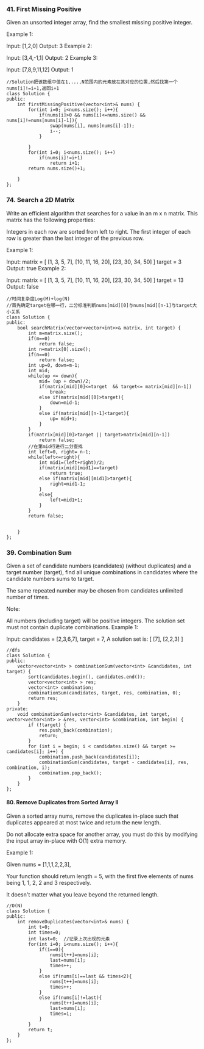 ### 41. First Missing Positive
Given an unsorted integer array, find the smallest missing positive integer.

Example 1:

Input: [1,2,0]
Output: 3
Example 2:

Input: [3,4,-1,1]
Output: 2
Example 3:

Input: [7,8,9,11,12]
Output: 1
```
//Solution把该数组中值在1,...,N范围内的元素放在其对应的位置,然后找第一个nums[i]!=i+1,返回i+1
class Solution {
public:
    int firstMissingPositive(vector<int>& nums) {
        for(int i=0; i<nums.size(); i++){
            if(nums[i]>0 && nums[i]<=nums.size() && nums[i]!=nums[nums[i]-1]){
                swap(nums[i], nums[nums[i]-1]);
                i--;
            }
            
        }
        for(int i=0; i<nums.size(); i++)
            if(nums[i]!=i+1)
                return i+1;
        return nums.size()+1;
        
    }
};
```
### 74. Search a 2D Matrix
Write an efficient algorithm that searches for a value in an m x n matrix. This matrix has the following properties:

Integers in each row are sorted from left to right.
The first integer of each row is greater than the last integer of the previous row.

Example 1:

Input:
matrix = [
  [1,   3,  5,  7],
  [10, 11, 16, 20],
  [23, 30, 34, 50]
]
target = 3
Output: true
Example 2:

Input:
matrix = [
  [1,   3,  5,  7],
  [10, 11, 16, 20],
  [23, 30, 34, 50]
]
target = 13
Output: false

```
//时间复杂度Log(M)+log(N)
//首先确定target在哪一行，二分标准判断nums[mid][0]与nums[mid][n-1]与target大小关系
class Solution {
public:
    bool searchMatrix(vector<vector<int>>& matrix, int target) {
        int m=matrix.size();
        if(m==0)
            return false;
        int n=matrix[0].size();
        if(n==0)
            return false;
        int up=0, down=m-1;
        int mid;
        while(up <= down){
            mid= (up + down)/2;
            if(matrix[mid][0]<=target  && target<= matrix[mid][n-1])
                break;
            else if(matrix[mid][0]>target){
                down=mid-1;
            }
            else if(matrix[mid][n-1]<target){
                up= mid+1;
            }
        }
        if(matrix[mid][0]>target || target>matrix[mid][n-1])
            return false;
        //在第mid行进行二分查找
        int left=0, right= n-1;
        while(left<=right){
            int mid1=(left+right)/2;
            if(matrix[mid][mid1]==target)
                return true;
            else if(matrix[mid][mid1]>target){
                right=mid1-1;
            }
            else{
                left=mid1+1;
            }
        }
        return false;
       
        
    }
};
```
### 39. Combination Sum

Given a set of candidate numbers (candidates) (without duplicates) and a target number (target), find all unique combinations in candidates where the candidate numbers sums to target.

The same repeated number may be chosen from candidates unlimited number of times.

Note:

All numbers (including target) will be positive integers.
The solution set must not contain duplicate combinations.
Example 1:

Input: candidates = [2,3,6,7], target = 7,
A solution set is:
[
  [7],
  [2,2,3]
]
```
//dfs
class Solution {
public:
    vector<vector<int> > combinationSum(vector<int> &candidates, int target) {
        sort(candidates.begin(), candidates.end());
        vector<vector<int> > res;
        vector<int> combination;
        combinationSum(candidates, target, res, combination, 0);
        return res;
    }
private:
    void combinationSum(vector<int> &candidates, int target, vector<vector<int> > &res, vector<int> &combination, int begin) {
        if (!target) {
            res.push_back(combination);
            return;
        }
        for (int i = begin; i < candidates.size() && target >= candidates[i]; i++) {
            combination.push_back(candidates[i]);
            combinationSum(candidates, target - candidates[i], res, combination, i);
            combination.pop_back();
        }
    }
};
```

#### 80. Remove Duplicates from Sorted Array II
Given a sorted array nums, remove the duplicates in-place such that duplicates appeared at most twice and return the new length.

Do not allocate extra space for another array, you must do this by modifying the input array in-place with O(1) extra memory.

Example 1:

Given nums = [1,1,1,2,2,3],

Your function should return length = 5, with the first five elements of nums being 1, 1, 2, 2 and 3 respectively.

It doesn't matter what you leave beyond the returned length.

```
//O(N)
class Solution {
public:
    int removeDuplicates(vector<int>& nums) {
        int t=0;
        int times=0;
        int last=0;  //记录上次出现的元素
        for(int i=0; i<nums.size(); i++){
            if(i==0){
                nums[t++]=nums[i];
                last=nums[i];
                times++;
            }
            else if(nums[i]==last && times<2){
                nums[t++]=nums[i];
                times++;
            }
            else if(nums[i]!=last){
                nums[t++]=nums[i];
                last=nums[i];
                times=1;
            }
        }
        return t;
    }
};
```
